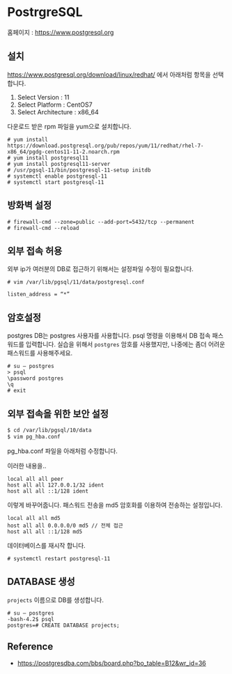 # PostrgreSQL

홈페이지 : https://www.postgresql.org

## 설치
https://www.postgresql.org/download/linux/redhat/
에서 아래처럼 항목을 선택합니다.

1. Select Version : 11
1. Select Platform : CentOS7
1. Select Architecture : x86_64

다운로드 받은 rpm 파일을 yum으로 설치합니다.
```
# yum install https://download.postgresql.org/pub/repos/yum/11/redhat/rhel-7-x86_64/pgdg-centos11-11-2.noarch.rpm
# yum install postgresql11
# yum install postgresql11-server
# /usr/pgsql-11/bin/postgresql-11-setup initdb
# systemctl enable postgresql-11
# systemctl start postgresql-11
```

## 방화벽 설정
```
# firewall-cmd --zone=public --add-port=5432/tcp --permanent
# firewall-cmd --reload
```

## 외부 접속 허용
외부 ip가 여러분의 DB로 접근하기 위해서는 설정파일 수정이 필요합니다.

```
# vim /var/lib/pgsql/11/data/postgresql.conf
```

```
listen_address = “*”
```

## 암호설정
postgres DB는 postgres 사용자를 사용합니다.
psql 명령을 이용해서 DB 접속 패스워드를 입력합니다. 실습을 위해서 `postgres` 암호를 사용했지만, 나중에는 좀더 어려운 패스워드를 사용해주세요.

```
# su – postgres
> psql
\password postgres
\q
# exit
```

## 외부 접속을 위한 보안 설정

```bash
$ cd /var/lib/pgsql/10/data
$ vim pg_hba.conf
```

pg_hba.conf 파일을 아래처럼 수정합니다.

이러한 내용을..
```
local all all peer
host all all 127.0.0.1/32 ident
host all all ::1/128 ident
```

이렇게 바꾸어줍니다. 패스워드 전송을 md5 암호화를 이용하여 전송하는 설정입니다.

```
local all all md5
host all all 0.0.0.0/0 md5 // 전체 접근
host all all ::1/128 md5
```

데이터베이스를 재시작 합니다.
```
# systemctl restart postgresql-11
```

## DATABASE 생성
`projects` 이름으로 DB를 생성합니다.

```
# su – postgres
-bash-4.2$ psql
postgres=# CREATE DATABASE projects;
```


## Reference
- https://postgresdba.com/bbs/board.php?bo_table=B12&wr_id=36
